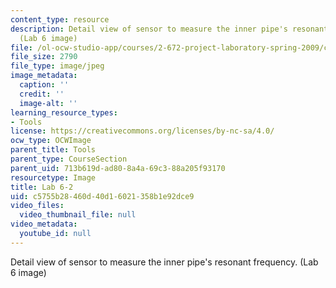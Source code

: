 ```yaml
---
content_type: resource
description: Detail view of sensor to measure the inner pipe's resonant frequency.
  (Lab 6 image)
file: /ol-ocw-studio-app/courses/2-672-project-laboratory-spring-2009/c5755b28460d40d16021358b1e92dce9_lab62.jpg
file_size: 2790
file_type: image/jpeg
image_metadata:
  caption: ''
  credit: ''
  image-alt: ''
learning_resource_types:
- Tools
license: https://creativecommons.org/licenses/by-nc-sa/4.0/
ocw_type: OCWImage
parent_title: Tools
parent_type: CourseSection
parent_uid: 713b619d-ad80-8a4a-69c3-88a205f93170
resourcetype: Image
title: Lab 6-2
uid: c5755b28-460d-40d1-6021-358b1e92dce9
video_files:
  video_thumbnail_file: null
video_metadata:
  youtube_id: null
---
```

Detail view of sensor to measure the inner pipe's resonant frequency. (Lab 6 image)